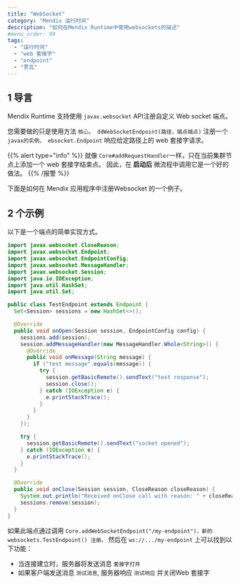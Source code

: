 ```yaml
---
title: "WebSocket"
category: "Mendix 运行时间"
description: "如何在Mendix Runtime中使用websockets的描述"
#menu_order: 99
tags:
  - "运行时间"
  - "web 套接字"
  - "endpoint"
  - "贾瓦"
---
```


## 1 导言

Mendix Runtime 支持使用 `javax.websocket` API注册自定义 Web socket 端点。

您需要做的只是使用方法 `核心。 ddWebSocketEndpoint(路径，端点端点)` 注册一个 `javax的实例。 ebsocket.Endpoint` 响应给定路径上的 web 套接字请求。

{{% alert type="info" %}}
就像 `Core#addRequestHandler`一样，只在当前集群节点上添加一个 web 套接字结束点。 因此，在 **启动后** 微流程中调用它是一个好的做法。
{{% /报警 %}}

下面是如何在 Mendix 应用程序中注册Websocket 的一个例子。

## 2 个示例

以下是一个端点的简单实现方式。

```java
import javax.websocket.CloseReason;
import javax.websocket.Endpoint;
import javax.websocket.EndpointConfig;
import javax.websocket.MessageHandler;
import javax.websocket.Session;
import java.io.IOException;
import java.util.HashSet;
import java.util.Set;

public class TestEndpoint extends Endpoint {
  Set<Session> sessions = new HashSet<>();

  @Override
  public void onOpen(Session session, EndpointConfig config) {
    sessions.add(session);
    session.addMessageHandler(new MessageHandler.Whole<String>() {
      @Override
      public void onMessage(String message) {
        if ("test message".equals(message)) {
          try {
            session.getBasicRemote().sendText("test response");
            session.close();
          } catch (IOException e) {
            e.printStackTrace();
          }
        }
      }
    });

    try {
      session.getBasicRemote().sendText("socket opened");
    } catch (IOException e) {
      e.printStackTrace();
    }
  }

  @Override
  public void onClose(Session session, CloseReason closeReason) {
    System.out.println("Received onClose call with reason: " + closeReason);
    sessions.remove(session);
  }
}
```

如果此端点通过调用 `Core.addWebSocketEndpoint("/my-endpoint")，新的 websockets.TestEndpoint() 注册。` 然后在 `ws://.../my-endpoint` 上可以找到以下功能：

* 当连接建立时，服务器将发送消息 `套接字打开`
* 如果客户端发送消息 `测试消息`, 服务器响应 `测试响应` 并关闭Web 套接字
